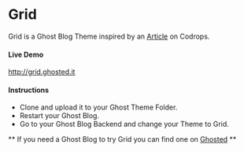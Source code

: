 # Grid

Grid is a Ghost Blog Theme inspired by an [Article](http://tympanus.net/codrops/2015/04/15/grid-item-animation-layout/) on Codrops.

#### Live Demo

http://grid.ghosted.it

#### Instructions

* Clone and upload it to your Ghost Theme Folder.
* Restart your Ghost Blog.
* Go to your Ghost Blog Backend and change your Theme to Grid.


** If you need a Ghost Blog to try Grid you can find one on [Ghosted](http://ghosted.it) **